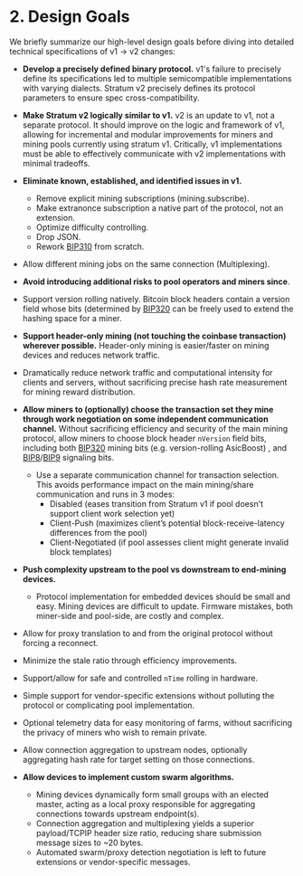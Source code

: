 # 2. Design Goals

We briefly summarize our high-level design goals before diving into detailed technical specifications of v1 -> v2 changes:

- **Develop a precisely defined binary protocol.**
  v1's failure to precisely define its specifications led to multiple semicompatible implementations with varying dialects.
  Stratum v2 precisely defines its protocol parameters to ensure spec cross-compatibility.

- **Make Stratum v2 logically similar to v1.**
  v2 is an update to v1, not a separate protocol. It should improve on the logic and framework of v1, allowing for incremental and modular improvements for miners and mining pools currently using stratum v1. Critically, v1 implementations must be able to effectively communicate with v2 implementations with minimal tradeoffs.

- **Eliminate known, established, and identified issues in v1.**

  - Remove explicit mining subscriptions (mining.subscribe).
  - Make extranonce subscription a native part of the protocol, not an extension.
  - Optimize difficulty controlling.
  - Drop JSON.
  - Rework [BIP310](https://github.com/bitcoin/bips/blob/master/bip-0310.mediawiki) from scratch.

- Allow different mining jobs on the same connection (Multiplexing).

- **Avoid introducing additional risks to pool operators and miners since**.

- Support version rolling natively. Bitcoin block headers contain a version field whose bits (determined by [BIP320](https://github.com/bitcoin/bips/blob/master/bip-0320.mediawiki) can be freely used to extend the hashing space for a miner.

- **Support header-only mining (not touching the coinbase transaction) wherever possible.**
  Header-only mining is easier/faster on mining devices and reduces network traffic.

- Dramatically reduce network traffic and computational intensity for clients and servers, without sacrificing precise hash rate measurement for mining reward distribution.

- **Allow miners to (optionally) choose the transaction set they mine through work negotiation on some independent communication channel.**
  Without sacrificing efficiency and security of the main mining protocol, allow miners to choose block header `nVersion` field bits, including both [BIP320](https://github.com/bitcoin/bips/blob/master/bip-0320.mediawiki) mining bits (e.g. version-rolling AsicBoost) , and [BIP8](https://github.com/bitcoin/bips/blob/master/bip-0008.mediawiki)/[BIP9](https://github.com/bitcoin/bips/tree/master/bip-0009) signaling bits.

  - Use a separate communication channel for transaction selection. This avoids performance impact on the main mining/share communication and runs in 3 modes:
    - Disabled (eases transition from Stratum v1 if pool doesn't support client work selection yet)
    - Client-Push (maximizes client’s potential block-receive-latency differences from the pool)
    - Client-Negotiated (if pool assesses client might generate invalid block templates)

- **Push complexity upstream to the pool vs downstream to end-mining devices.**

  - Protocol implementation for embedded devices should be small and easy. Mining devices are difficult to update.
    Firmware mistakes, both miner-side and pool-side, are costly and complex.

- Allow for proxy translation to and from the original protocol without forcing a reconnect.

- Minimize the stale ratio through efficiency improvements.

- Support/allow for safe and controlled `nTime` rolling in hardware.

- Simple support for vendor-specific extensions without polluting the protocol or complicating pool implementation.

- Optional telemetry data for easy monitoring of farms, without sacrificing the privacy of miners who wish to remain private.

- Allow connection aggregation to upstream nodes, optionally aggregating hash rate for target setting on those connections.

- **Allow devices to implement custom swarm algorithms.**
  - Mining devices dynamically form small groups with an elected master, acting as a local proxy responsible for aggregating connections towards upstream endpoint(s).
  - Connection aggregation and multiplexing yields a superior payload/TCPIP header size ratio, reducing share submission message sizes to ~20 bytes.
  - Automated swarm/proxy detection negotiation is left to future extensions or vendor-specific messages.
